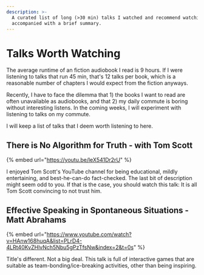 ```yaml
---
description: >-
  A curated list of long (>30 min) talks I watched and recommend watching,
  accompanied with a brief summary.
---
```


# Talks Worth Watching

The average runtime of an fiction audiobook I read is 9 hours. If I were listening to talks that run 45 min, that's 12 talks per book, which is a reasonable number of chapters I would expect from the fiction anyways.

Recently, I have to face the dilemma that 1\) the books I want to read are often unavailable as audiobooks, and that 2\) my daily commute is boring without interesting listens. In the coming weeks, I will experiment with listening to talks on my commute.

I will keep a list of talks that I deem worth listening to here.

## There is No Algorithm for Truth - with Tom Scott

{% embed url="https://youtu.be/leX541Dr2rU" %}

I enjoyed Tom Scott's YouTube channel for being educational, mildly entertaining, and best-he-can-do fact-checked. The last bit of description might seem odd to you. If that is the case, you should watch this talk: It is all Tom Scott convincing to not trust him.

## Effective Speaking in Spontaneous Situations - Matt Abrahams

{% embed url="https://www.youtube.com/watch?v=HAnw168huqA&list=PLrD4-4LRt40KvZHlvNch5Nbu5gPzTfsNw&index=2&t=0s" %}

Title's different. Not a big deal. This talk is full of interactive games that are suitable as team-bonding/ice-breaking activities, other than being inspiring.

